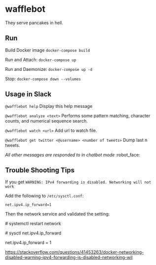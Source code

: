 # wafflebot
They serve pancakes in hell.


## Run

Build Docker image ```docker-compose build```

Run and Attach: ```docker-compose up```

Run and Daemonize: ```docker-compose up -d``` 

Stop: ```docker-compose down --volumes```


## Usage in Slack

```@wafflebot help``` Display this help message

```@wafflebot analyze <text>``` Performs some pattern matching, character counts, and numerical sequence search.

```@wafflebot watch <url>``` Add url to watch file. 

```@wafflebot get twitter <@username> <number of tweets>``` Dump last n tweets.

_All other messages are responded to in chatbot mode_ :robot_face:


## Trouble Shooting Tips

If you get `WARNING: IPv4 forwarding is disabled. Networking will not work`

Add the following to ```/etc/sysctl.conf```:

```net.ipv4.ip_forward=1```

Then the network service and validated the setting:

&#35; systemctl restart network

&#35; sysctl net.ipv4.ip_forward

net.ipv4.ip_forward = 1

https://stackoverflow.com/questions/41453263/docker-networking-disabled-warning-ipv4-forwarding-is-disabled-networking-wil
